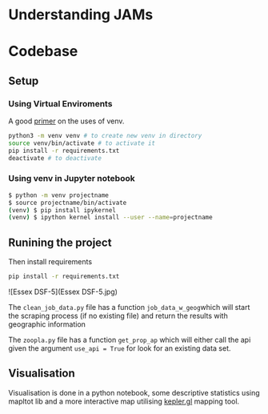 # Understanding JAMs

# Codebase
## Setup
### Using Virtual Enviroments
A good [primer](https://realpython.com/python-virtual-environments-a-primer/) on the uses of venv.

```bash
python3 -m venv venv # to create new venv in directory
source venv/bin/activate # to activate it
pip install -r requirements.txt
deactivate # to deactivate
```

### Using venv in Jupyter notebook
```bash
$ python -m venv projectname
$ source projectname/bin/activate
(venv) $ pip install ipykernel
(venv) $ ipython kernel install --user --name=projectname
```

## Runining the project
Then install requirements 

```bash
pip install -r requirements.txt
```

![Essex DSF-5](Essex DSF-5.jpg)

The `clean_job_data.py` file has a function `job_data_w_geog`which will start the scraping process (if no existing file) and return the results with geographic information

The `zoopla.py` file has a function `get_prop_ap` which will either call the api given the argument `use_api = True` for look for an existing data set.

## Visualisation

Visualisation is done in a python notebook, some descriptive statistics using mapltot lib and a more interactive map utilising [kepler.gl](https://kepler.gl/) mapping tool.